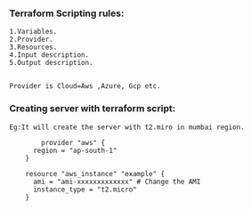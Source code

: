 ### Terraform Scripting rules:

    1.Variables.
    2.Provider.
    3.Resources.
    4.Input description.
    5.Output description.


    Provider is Cloud=Aws ,Azure, Gcp etc.


###  Creating server with terraform script:
    Eg:It will create the server with t2.miro in mumbai region.

            provider "aws" {
          region = "ap-south-1"
        }
        
        resource "aws_instance" "example" {
          ami = "ami-xxxxxxxxxxxxx" # Change the AMI 
          instance_type = "t2.micro"
        }
